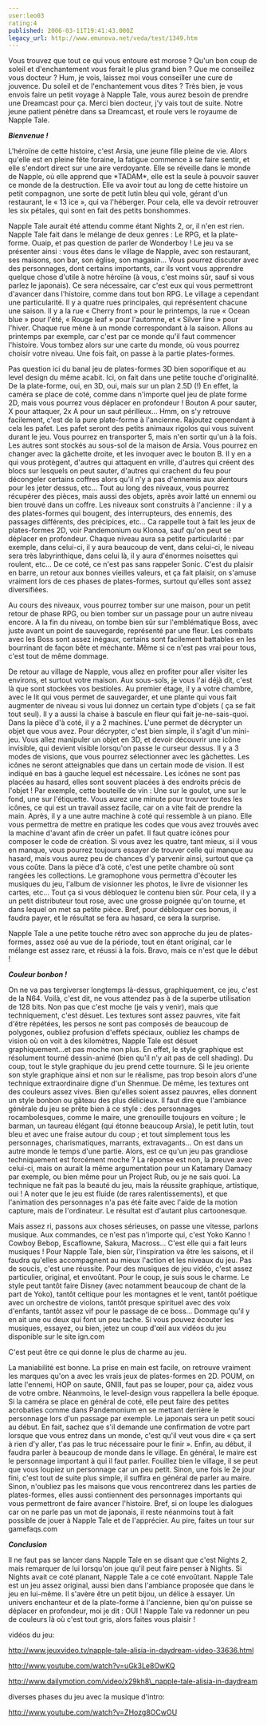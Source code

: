 ```yaml
---
user:leo03
rating:4
published: 2006-03-11T19:41:43.000Z
legacy_url: http://www.emunova.net/veda/test/1349.htm
---
```

Vous trouvez que tout ce qui vous entoure est morose ? Qu'un bon coup de soleil et d'enchantement vous ferait le plus grand bien ? Que me conseillez vous docteur ? Hum, je vois, laissez moi vous conseiller une cure de jouvence. Du soleil et de l'enchantement vous dites ? Très bien, je vous envois faire un petit voyage à Napple Tale, vous aurez besoin de prendre une Dreamcast pour ça. Merci bien docteur, j'y vais tout de suite. Notre jeune patient pénètre dans sa Dreamcast, et roule vers le royaume de Napple Tale.  

  

_**Bienvenue !**_  

  

L'héroïne de cette histoire, c'est Arsia, une jeune fille pleine de vie. Alors qu'elle est en pleine fête foraine, la fatigue commence à se faire sentir, et elle s'endort direct sur une aire verdoyante. Elle se réveille dans le monde de Napple, où elle apprend que \*TADAM\*, elle est la seule à pouvoir sauver ce monde de la destruction. Elle va avoir tout au long de cette histoire un petit compagnon, une sorte de petit lutin bleu qui vole, gérant d'un restaurant, le « 13 ice », qui va l'héberger. Pour cela, elle va devoir retrouver les six pétales, qui sont en fait des petits bonshommes.  

  

Napple Tale aurait été attendu comme étant Nights 2, or, il n'en est rien. Napple Tale fait dans le mélange de deux genres : Le RPG, et la plate-forme. Ouaip, et pas question de parler de Wonderboy ! Le jeu va se présenter ainsi : vous êtes dans le village de Napple, avec son restaurant, ses maisons, son bar, son église, son magasin... Vous pourrez discuter avec des personnages, dont certains importants, car ils vont vous apprendre quelque chose d'utile à notre héroïne (à vous, c'est moins sûr, sauf si vous parlez le japonais). Ce sera nécessaire, car c'est eux qui vous permettront d'avancer dans l'histoire, comme dans tout bon RPG. Le village a cependant une particularité. Il y a quatre rues principales, qui représentent chacune une saison. Il y a la rue « Cherry front » pour le printemps, la rue « Ocean blue » pour l'été, « Rouge leaf » pour l'automne, et « Silver line » pour l'hiver. Chaque rue mène à un monde correspondant à la saison. Allons au printemps par exemple, car c'est par ce monde qu'il faut commencer l'histoire. Vous tombez alors sur une carte du monde, où vous pourrez choisir votre niveau. Une fois fait, on passe à la partie plates-formes.  

  

Pas question ici du banal jeu de plates-formes 3D bien soporifique et au level design du même acabit. Ici, on fait dans une petite touche d'originalité. De la plate-forme, oui, en 3D, oui, mais sur un plan 2.5D (!) En effet, la caméra se place de coté, comme dans n'importe quel jeu de plate forme 2D, mais vous pourrez vous déplacer en profondeur ! Bouton A pour sauter, X pour attaquer, 2x A pour un saut périlleux... Hmm, on s'y retrouve facilement, c'est de la pure plate-forme à l'ancienne. Rajoutez cependant à cela les pafet. Les pafet seront des petits animaux rigolos qui vous suivent durant le jeu. Vous pourrez en transporter 5, mais n'en sortir qu'un à la fois. Les autres sont stockés au sous-sol de la maison de Arsia. Vous pourrez en changer avec la gâchette droite, et les invoquer avec le bouton B. Il y en a qui vous protègent, d'autres qui attaquent en vrille, d'autres qui créent des blocs sur lesquels on peut sauter, d'autres qui crachent du feu pour décongeler certains coffres alors qu'il n'y a pas d'ennemis aux alentours pour les jeter dessus, etc... Tout au long des niveaux, vous pourrez récupérer des pièces, mais aussi des objets, après avoir latté un ennemi ou bien trouvé dans un coffre. Les niveaux sont construits à l'ancienne : il y a des plates-formes qui bougent, des interrupteurs, des ennemis, des passages différents, des précipices, etc... Ca rappelle tout à fait les jeux de plates-formes 2D, voir Pandemonium ou Klonoa, sauf qu'on peut se déplacer en profondeur. Chaque niveau aura sa petite particularité : par exemple, dans celui-ci, il y aura beaucoup de vent, dans celui-ci, le niveau sera très labyrinthique, dans celui là, il y aura d'énormes noisettes qui roulent, etc... De ce coté, ce n'est pas sans rappeler Sonic. C'est du plaisir en barre, un retour aux bonnes vieilles valeurs, et ça fait plaisir, on s'amuse vraiment lors de ces phases de plates-formes, surtout qu'elles sont assez diversifiées.  

  

Au cours des niveaux, vous pourrez tomber sur une maison, pour un petit retour de phase RPG, ou bien tomber sur un passage pour un autre niveau encore. A la fin du niveau, on tombe bien sûr sur l'emblématique Boss, avec juste avant un point de sauvegarde, représenté par une fleur. Les combats avec les Boss sont assez inégaux, certains sont facilement battables en les bourrinant de façon bête et méchante. Même si ce n'est pas vrai pour tous, c'est tout de même dommage.  

  

De retour au village de Napple, vous allez en profiter pour aller visiter les environs, et surtout votre maison. Aux sous-sols, je vous l'ai déjà dit, c'est là que sont stockées vos bestioles. Au premier étage, il y a votre chambre, avec le lit qui vous permet de sauvegarder, et une plante qui vous fait augmenter de niveau si vous lui donnez un certain type d'objets ( ça se fait tout seul). Il y a aussi la chaise à bascule en fleur qui fait je-ne-sais-quoi. Dans la pièce d'à coté, il y a 2 machines. L'une permet de décrypter un objet que vous avez. Pour décrypter, c'est bien simple, il s'agit d'un mini-jeu. Vous allez manipuler un objet en 3D, et devoir découvrir une icône invisible, qui devient visible lorsqu'on passe le curseur dessus. Il y a 3 modes de visions, que vous pourrez sélectionner avec les gâchettes. Les icônes ne seront atteignables que dans un certain mode de vision. Il est indiqué en bas à gauche lequel est nécessaire. Les icônes ne sont pas placées au hasard, elles sont souvent placées à des endroits précis de l'objet ! Par exemple, cette bouteille de vin : Une sur le goulot, une sur le fond, une sur l'étiquette. Vous aurez une minute pour trouver toutes les icônes, ce qui est un travail assez facile, car on a vite fait de prendre la main. Après, il y a une autre machine à coté qui ressemble à un piano. Elle vous permettra de mettre en pratique les codes que vous avez trouvés avec la machine d'avant afin de créer un pafet. Il faut quatre icônes pour composer le code de création. Si vous avez les quatre, tant mieux, si il vous en manque, vous pourrez toujours essayer de trouver celle qui manque au hasard, mais vous aurez peu de chances d'y parvenir ainsi, surtout que ça vous coûte. Dans la pièce d'à coté, c'est une petite chambre où sont rangées les collections. Le gramophone vous permettra d'écouter les musiques du jeu, l'album de visionner les photos, le livre de visionner les cartes, etc... Tout ça si vous débloquez le contenu bien sûr. Pour cela, il y a un petit distributeur tout rose, avec une grosse poignée qu'on tourne, et dans lequel on met sa petite pièce. Bref, pour débloquer ces bonus, il faudra payer, et le résultat se fera au hasard, ce sera la surprise.  

  

Napple Tale a une petite touche rétro avec son approche du jeu de plates-formes, assez osé au vue de la période, tout en étant original, car le mélange est assez rare, et réussi à la fois. Bravo, mais ce n'est que le début !  

  

_**Couleur bonbon !**_  

  

On ne va pas tergiverser longtemps là-dessus, graphiquement, ce jeu, c'est de la N64\. Voilà, c'est dit, ne vous attendez pas à de la superbe utilisation de 128 bits. Non pas que c'est moche (je vais y venir), mais que techniquement, c'est désuet. Les textures sont assez pauvres, vite fait d'être répétées, les persos ne sont pas composés de beaucoup de polygones, oubliez profusion d'effets spéciaux, oubliez les champs de vision où on voit à des kilomètres, Napple Tale est désuet graphiquement...et pas moche non plus. En effet, le style graphique est résolument tourné dessin-animé (bien qu'il n'y ait pas de cell shading). Du coup, tout le style graphique du jeu prend cette tournure. Si le jeu oriente son style graphique ainsi et non sur le réalisme, pas trop besoin alors d'une technique extraordinaire digne d'un Shenmue. De même, les textures ont des couleurs assez vives. Bien qu'elles soient assez pauvres, elles donnent un style bonbon ou gâteau des plus délicieux. Il faut dire que l'ambiance générale du jeu se prête bien à ce style : des personnages rocambolesques, comme le maire, une grenouille toujours en voiture ; le barman, un taureau élégant (qui étonne beaucoup Arsia), le petit lutin, tout bleu et avec une fraise autour du coup ; et tout simplement tous les personnages, charismatiques, marrants, extravagants... On est dans un autre monde le temps d'une partie. Alors, est ce qu'un jeu pas grandiose techniquement est forcément moche ? La réponse est non, la preuve avec celui-ci, mais on aurait la même argumentation pour un Katamary Damacy par exemple, ou bien même pour un Project Rub, ou je ne sais quoi. La technique ne fait pas la beauté du jeu, mais la réussite graphique, artistique, oui ! A noter que le jeu est fluide (de rares ralentissements), et que l'animation des personnages n'a pas été faite avec l'aide de la motion capture, mais de l'ordinateur. Le résultat est d'autant plus cartoonesque.  

  

Mais assez ri, passons aux choses sérieuses, on passe une vitesse, parlons musique. Aux commandes, ce n'est pas n'importe qui, c'est Yoko Kanno ! Cowboy Bebop, Escaflowne, Sakura, Macross... C'est elle qui a fait leurs musiques ! Pour Napple Tale, bien sûr, l'inspiration va être les saisons, et il faudra qu'elles accompagnent au mieux l'action et les niveaux du jeu. Pas de soucis, c'est une réussite. Pour des musiques de jeu vidéo, c'est assez particulier, original, et envoûtant. Pour le coup, je suis sous le charme. Le style peut tantôt faire Disney (avec notamment beaucoup de chant de la part de Yoko), tantôt celtique pour les montagnes et le vent, tantôt poétique avec un orchestre de violons, tantôt presque spirituel avec des voix d'enfants, tantôt assez vif pour le passage de ce boss... Dommage qu'il y en ait une ou deux qui font un peu tache. Si vous pouvez écouter les musiques, essayez, ou bien, jetez un coup d'œil aux vidéos du jeu disponible sur le site ign.com  

C'est peut être ce qui donne le plus de charme au jeu.  

  

La maniabilité est bonne. La prise en main est facile, on retrouve vraiment les marques qu'on a avec les vrais jeux de plates-formes en 2D. POUM, on latte l'ennemi, HOP on saute, GNIII, faut pas se louper, pour ça, aidez vous de votre ombre. Néanmoins, le level-design vous rappellera la belle époque. Si la caméra se place en général de coté, elle peut faire des petites acrobaties comme dans Pandemonium en se mettant derrière le personnage lors d'un passage par exemple. Le japonais sera un petit souci au début. En fait, sachez que s'il demande une confirmation de votre part lorsque que vous entrez dans un monde, c'est qu'il veut vous dire « ça sert à rien d'y aller, t'as pas le truc nécessaire pour le finir ». Enfin, au début, il faudra parler à beaucoup de monde dans le village. En général, le maire est le personnage important à qui il faut parler. Fouillez bien le village, il se peut que vous loupiez un personnage car un peu petit. Sinon, une fois le 2e jour fini, c'est tout de suite plus simple, il suffira en général de parler au maire. Sinon, n'oubliez pas les maisons que vous rencontrerez dans les parties de plates-formes, elles aussi contiennent des personnages importants qui vous permettront de faire avancer l'histoire. Bref, si on loupe les dialogues car on ne parle pas un mot de japonais, il reste néanmoins tout à fait possible de jouer à Napple Tale et de l'apprécier. Au pire, faites un tour sur gamefaqs.com  

  

_**Conclusion**_  

  

Il ne faut pas se lancer dans Napple Tale en se disant que c'est Nights 2, mais remarquer de lui lorsqu'on joue qu'il peut faire penser à Nights. Si Nights avait ce coté planant, Napple Tale a ce coté envoûtant. Napple Tale est un jeu assez original, aussi bien dans l'ambiance proposée que dans le jeu en lui-même. Il s'avère être un petit bijou, un délice à essayer. Un univers enchanteur et de la plate-forme à l'ancienne, bien qu'on puisse se déplacer en profondeur, moi je dit : OUI ! Napple Tale va redonner un peu de couleurs là où c'est tout gris, alors faites vous plaisir !  

  

vidéos du jeu:  

http://www.jeuxvideo.tv/napple-tale-alisia-in-daydream-video-33636.html  

http://www.youtube.com/watch?v=uGk3Le8OwKQ  

http://www.dailymotion.com/video/x29kh8\_napple-tale-alisia-in-daydream  

  

diverses phases du jeu avec la musique d'intro:  

http://www.youtube.com/watch?v=ZHozg8OCwOU